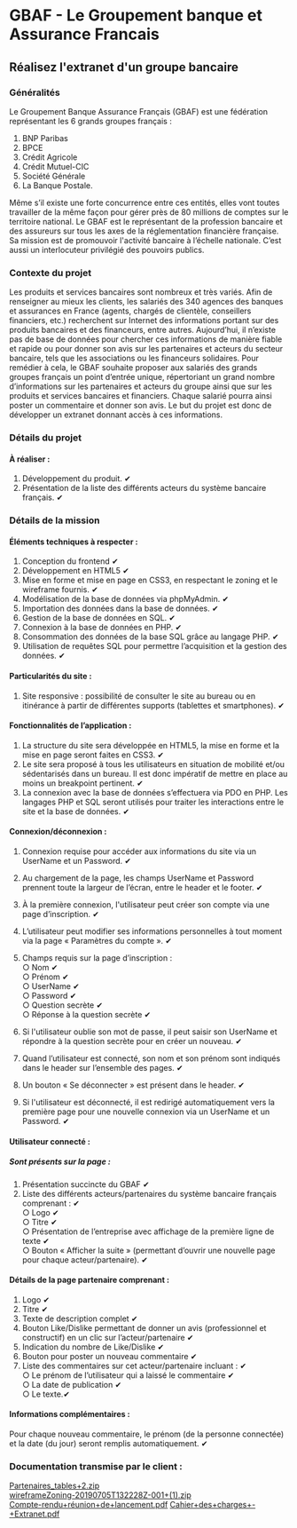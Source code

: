 # GBAF - Le Groupement banque et Assurance Francais

## Réalisez l'extranet d'un groupe bancaire

### Généralités

Le Groupement Banque Assurance Français (GBAF) est une fédération représentant les 6 grands groupes français :  

1. BNP Paribas  
2. BPCE  
3. Crédit Agricole  
4. Crédit Mutuel-CIC  
5. Société Générale  
6. La Banque Postale.

Même s’il existe une forte concurrence entre ces entités, elles vont toutes travailler de la même façon pour gérer près de 80 millions de comptes sur le territoire national. Le GBAF est le représentant de la profession bancaire et des assureurs sur tous les axes de la réglementation financière française. Sa mission est de promouvoir l'activité bancaire à l’échelle nationale. C’est aussi un interlocuteur privilégié des pouvoirs publics.

### Contexte du projet

Les produits et services bancaires sont nombreux et très variés. Afin de renseigner au mieux les clients, les salariés des 340 agences des banques et assurances en France (agents, chargés de clientèle, conseillers financiers, etc.) recherchent sur Internet des informations portant sur des produits bancaires et des financeurs, entre autres. Aujourd’hui, il n’existe pas de base de données pour chercher ces informations de manière fiable et rapide ou pour donner son avis sur les partenaires et acteurs du secteur bancaire, tels que les associations ou les financeurs solidaires. Pour remédier à cela, le GBAF souhaite proposer aux salariés des grands groupes français un point d’entrée unique, répertoriant un grand nombre d’informations sur les partenaires et acteurs du groupe ainsi que sur les produits et services bancaires et financiers. Chaque salarié pourra ainsi poster un commentaire et donner son avis. Le but du projet est donc de développer un extranet donnant accès à ces informations.

### Détails du projet

#### À réaliser :  

1. Développement du produit.  ✔
2. Présentation de la liste des différents acteurs du système bancaire français. ✔

### Détails de la mission

#### Éléments techniques à respecter :

1. Conception du frontend  ✔
2. Développement en HTML5  ✔
3. Mise en forme et mise en page en CSS3, en respectant le zoning et le wireframe fournis.  ✔
4. Modélisation de la base de données via phpMyAdmin.  ✔
5. Importation des données dans la base de données.  ✔
6. Gestion de la base de données en SQL.  ✔
7. Connexion à la base de données en PHP.  ✔
8. Consommation des données de la base SQL grâce au langage PHP.  ✔
9. Utilisation de requêtes SQL pour permettre l’acquisition et la gestion des données. ✔

#### Particularités du site :

1. Site responsive : possibilité de consulter le site au bureau ou en itinérance à partir de différentes supports (tablettes et smartphones). ✔

#### Fonctionnalités de l’application :

1. La structure du site sera développée en HTML5, la mise en forme et la mise en page seront faites en CSS3. ✔ 
2. Le site sera proposé à tous les utilisateurs en situation de mobilité et/ou sédentarisés dans un bureau. Il est donc impératif de mettre en place au moins un breakpoint pertinent.  ✔
3. La connexion avec la base de données s’effectuera via PDO en PHP. Les langages PHP et SQL seront utilisés pour traiter les interactions entre le site et la base de données. ✔

#### Connexion/déconnexion :

1. Connexion requise pour accéder aux informations du site via un UserName et un Password. ✔  
2. Au chargement de la page, les champs UserName et Password prennent toute la largeur de l’écran, entre le header et le footer. ✔ 
3. À la première connexion, l'utilisateur peut créer son compte via une page d’inscription. ✔ 
4. L’utilisateur peut modifier ses informations personnelles à tout moment via la page « Paramètres du compte ». ✔  
5. Champs requis sur la page d’inscription :  
○ Nom  ✔  
○ Prénom  ✔  
○ UserName  ✔  
○ Password  ✔  
○ Question secrète  ✔  
○ Réponse à la question secrète ✔

6. Si l'utilisateur oublie son mot de passe, il peut saisir son UserName et répondre à la question secrète pour en créer un nouveau. ✔  
7. Quand l’utilisateur est connecté, son nom et son prénom sont indiqués dans le header sur l’ensemble des pages. ✔ 
8. Un bouton « Se déconnecter » est présent dans le header.  ✔
9. Si l'utilisateur est déconnecté, il est redirigé automatiquement vers la première page pour une nouvelle connexion via un UserName et un Password. ✔

#### Utilisateur connecté :

##### Sont présents sur la page :

1. Présentation succincte du GBAF  ✔
2. Liste des différents acteurs/partenaires du système bancaire français comprenant : ✔   
○ Logo  ✔  
○ Titre  ✔  
○ Présentation de l’entreprise avec affichage de la première ligne de texte  ✔  
○ Bouton « Afficher la suite » (permettant d’ouvrir une nouvelle page pour chaque acteur/partenaire). ✔

#### Détails de la page partenaire comprenant :

1. Logo ✔
2. Titre ✔
3. Texte de description complet ✔
4. Bouton Like/Dislike permettant de donner un avis (professionnel et constructif) en un clic sur l’acteur/partenaire ✔
5. Indication du nombre de Like/Dislike ✔
6. Bouton pour poster un nouveau commentaire ✔
7. Liste des commentaires sur cet acteur/partenaire incluant : ✔   
○ Le prénom de l’utilisateur qui a laissé le commentaire  ✔  
○ La date de publication  ✔  
○ Le texte.✔

#### Informations complémentaires : 

Pour chaque nouveau commentaire, le prénom (de la personne connectée) et la date (du jour) seront remplis automatiquement. ✔

### Documentation transmise par le client :

[Partenaires_tables+2.zip](https://github.com/TonyVice-cpu/GBAF_site/files/10275233/Partenaires_tables%2B2.zip)  
[wireframeZoning-20190705T132228Z-001+(1).zip](https://github.com/TonyVice-cpu/GBAF_site/files/10275234/wireframeZoning-20190705T132228Z-001%2B.1.zip)  
[Compte-rendu+réunion+de+lancement.pdf](https://github.com/TonyVice-cpu/GBAF_site/files/10275235/Compte-rendu%2Breunion%2Bde%2Blancement.pdf)
[Cahier+des+charges+-+Extranet.pdf](https://github.com/TonyVice-cpu/GBAF_site/files/10275236/Cahier%2Bdes%2Bcharges%2B-%2BExtranet.pdf)
